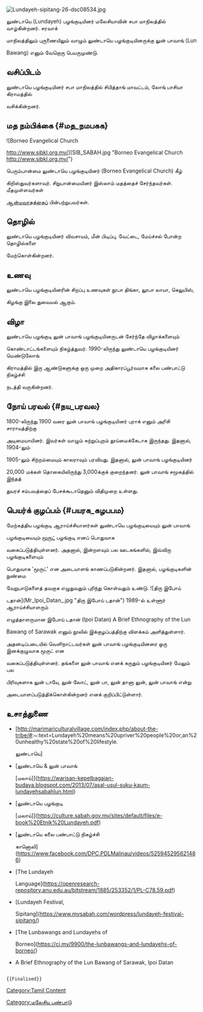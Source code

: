![](Lundayeh-sipitang-26-dsc08534.jpg "Lundayeh-sipitang-26-dsc08534.jpg")
லுண்டாயெ (Lundayeh) பழங்குடியினர் மலேசியாவின் சபா மாநிலத்தில் வாழ்கின்றனர். சரவாக்
மாநிலத்திலும் புருணையிலும் வாழும் லுண்டாயெ பழங்குடியினருக்கு லுன் பாவாங் (Lun
Bawang) எனும் வேறொரு பெயருமுண்டு.

## வசிப்பிடம்

லுண்டாயெ பழங்குடியினர் சபா மாநிலத்தில் சிபித்தாங் மாவட்டம், லோங் பாசியா கிராமத்தில்
வசிக்கின்றனர்.

## மத நம்பிக்கை {#மத_நமபகக}

![Borneo Evangelical Church
<http://www.sibkl.org.my/>](SIB_SABAH.jpg "Borneo Evangelical Church http://www.sibkl.org.my/")
பெரும்பான்மை லுண்டாயெ பழங்குடியினர் (Borneo Evangelical Church) கீழ்
கிறிஸ்துவர்களாவர். சிறுபான்மையினர் இஸ்லாம் மதத்தைச் சேர்ந்தவர்கள். மீதமுள்ளவர்கள்
[ஆன்மவாதத்தைப்](ஆன்மவாதம் "wikilink") பின்பற்றுபவர்கள்.

## தொழில்

லுண்டாயெ பழங்குடியினர் விவசாயம், மீன் பிடிப்பு, வேட்டை, மேய்ச்சல் போன்ற தொழில்களை
மேற்கொள்கின்றனர்.

## உணவு

லுண்டாயெ பழங்குடியினரின் சிறப்பு உணவுகள் நூபா திங்கா, லூபா லாயா, கெலுபிஸ்,
கிழங்கு இலை துவையல் ஆகும்.

## விழா

லுண்டாயெ பழங்குடி லுன் பாவாங் பழங்குடியினருடன் சேர்ந்தே விழாக்களையும்
கொண்டாட்டங்களையும் நிகழ்த்துவர். 1990-லிருந்து லுண்டாயெ பழங்குடியினர் மெண்டுலோங்
கிராமத்தில் இரு ஆண்டுகளுக்கு ஒரு முறை அதிகாரப்பூர்வமாக கலை பண்பாட்டு நிகழ்ச்சி
நடத்தி வருகின்றனர்.

## நோய் பரவல் {#நய_பரவல}

1800-லிருந்து 1900 வரை லுன் பாவாங் பழங்குடியினர் புராக் எனும் அரிசி சாராயத்திற்கு
அடிமையாயினர். இவர்கள் வாழும் சுற்றுப்புறம் தூய்மைக்கேடாக இருந்தது. இதனால், 1904-லும்
1905-லும் சிற்றம்மையும் காலராவும் பரவியது. இதனால், லுன் பாவாங் பழங்குடியினர்
20,000 மக்கள் தொகையிலிருந்து 3,000க்குக் குறைந்தனர். லுன் பாவாங் சமூகத்தில் இந்தத்
துயரச் சம்பவத்தைப் பேசக்கூடாதெனும் விதிமுறை உள்ளது.

## பெயர்க் குழப்பம் {#பயரக_கழபபம}

மேற்கத்திய பழங்குடி ஆராய்ச்சியாளர்கள் லுண்டாயெ பழங்குடியையும் லுன் பாவாங்
பழங்குடியையும் [மூருட்](மூருட் "wikilink") பழங்குடி எனப் பொதுவாக
வகைப்படுத்தியுள்ளனர். அதனால், இன்றளவும் பல ஊடகங்களில், இவ்விரு பழங்குடிகளையும்
பொதுவாக 'மூருட்' என அடையாளங் காணப்படுகின்றனர். இதனால், பழங்குடிகளின் நுண்மை
வேறுபாடுகளைத் தவறாக எழுதுவதும் புரிந்து கொள்வதும் உண்டு. ![திரு இபோய்
டதான்](Mr_Ipoi_Datan_.jpg "திரு இபோய் டதான்") 1989-ல் உள்ளூர் ஆராய்ச்சியாளரும்
எழுத்தாளருமான இபோய் டதான் (Ipoi Datan) A Brief Ethnography of the Lun
Bawang of Sarawak எனும் நூலில் இக்குழப்பத்திற்கு விளக்கம் அளித்துள்ளார்.
அதனடிப்படையில் வெளிநாட்டவர்கள் லுன் பாவாங் பழங்குடியினரை ஒரு இனக்குழுவாக மூருட் என
வகைப்படுத்தியுள்ளனர். தங்களை லுன் பாவாங் எனக் கருதும் பழங்குடியினர் மேலும் பல
பிரிவுகளாக லுன் டாயே, லுன் லோட், லுன் பா, லுன் தானா லுன், லுன் பாவாங் என்று
அடையாளப்படுத்திக்கொள்கின்றனர் எனக் குறிப்பிட்டுள்ளார்.

## உசாத்துணை

-   \[<http://marimariculturalvillage.com/index.php/about-the-tribe/#>:\~:text=Lundayeh%20means%20upriver%20people%20or,an%20unhealthy%20state%20of%20lifestyle.
    லுண்டாயெ\]
-   [லுண்டாயெ & லுன் பாவாங்
    \[மலாய்\]](https://warisan-kepelbagaian-budaya.blogspot.com/2013/07/asal-usul-suku-kaum-lundayehsabahlun.html)
-   [லுண்டாயெ பழங்குடி
    \[மலாய்\]](https://culture.sabah.gov.my/sites/default/files/e-book%20Etnik%20Lundayeh.pdf)
-   [லுண்டாயெ கலை பண்பாட்டு நிகழ்ச்சி
    கானொலி](https://www.facebook.com/DPC.PDLMalinau/videos/525945295621486)
-   [The Lundayeh
    Language](https://openresearch-repository.anu.edu.au/bitstream/1885/253352/1/PL-C78.59.pdf)
-   [Lundayeh Festival,
    Sipitang](https://www.mysabah.com/wordpress/lundayeh-festival-sipitang/)
-   [The Lunbawangs and Lundayehs of
    Borneo](https://cj.my/9900/the-lunbawangs-and-lundayehs-of-borneo/)
-   A Brief Ethnography of the Lun Bawang of Sarawak, Ipoi Datan

```{=mediawiki}
{{Finalised}}
```
[Category:Tamil Content](Category:Tamil_Content "wikilink")
[Category:மலேசிய பண்பாடு](Category:மலேசிய_பண்பாடு "wikilink")
